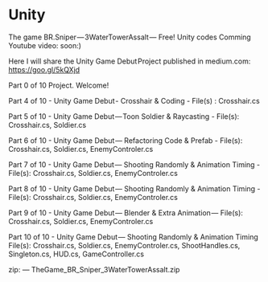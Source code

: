 # Unity
The game BR.Sniper — 3WaterTowerAssalt — Free!
Unity codes
Comming Youtube video: soon:) 

Here I will share the Unity Game Debut Project published in medium.com: https://goo.gl/5kQXjd

Part 0 of 10 Project. Welcome!

Part 4 of 10 -  Unity Game Debut - Crosshair & Coding - File(s) : Crosshair.cs

Part 5 of 10 -  Unity Game Debut — Toon Soldier & Raycasting - File(s): Crosshair.cs, Soldier.cs

Part 6 of 10 -  Unity Game Debut — Refactoring Code  & Prefab - File(s): Crosshair.cs, Soldier.cs, EnemyControler.cs

Part 7 of 10 -  Unity Game Debut — Shooting Randomly & Animation Timing - File(s): Crosshair.cs, Soldier.cs, EnemyControler.cs

Part 8 of 10 -  Unity Game Debut — Shooting Randomly & Animation Timing - File(s): Crosshair.cs, Soldier.cs, EnemyControler.cs

Part 9 of 10 -  Unity Game Debut — Blender & Extra Animation — File(s): Crosshair.cs, Soldier.cs, EnemyControler.cs

Part 10 of 10 -  Unity Game Debut — Shooting Randomly & Animation Timing File(s): Crosshair.cs, Soldier.cs, EnemyControler.cs, ShootHandles.cs, Singleton.cs, HUD.cs, GameController.cs

zip: — TheGame_BR_Sniper_3WaterTowerAssalt.zip

